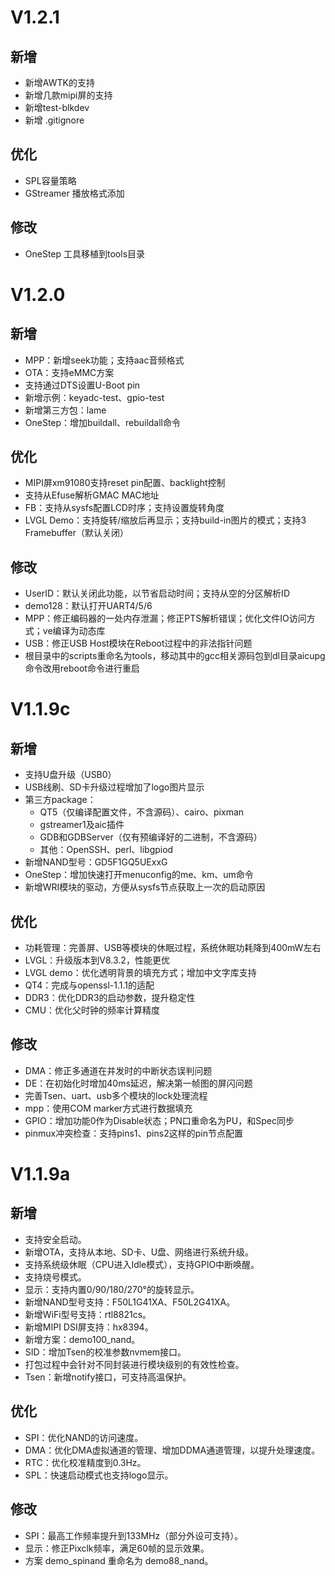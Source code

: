 
# V1.2.1 #

## 新增 ##
- 新增AWTK的支持
- 新增几款mipi屏的支持
- 新增test-blkdev
- 新增 .gitignore
## 优化 ##
- SPL容量策略 
- GStreamer 播放格式添加
## 修改 ##
- OneStep 工具移植到tools目录

# V1.2.0 #

## 新增 ##
- MPP：新增seek功能；支持aac音频格式
- OTA：支持eMMC方案
- 支持通过DTS设置U-Boot pin
- 新增示例：keyadc-test、gpio-test
- 新增第三方包：lame
- OneStep：增加buildall、rebuildall命令
## 优化 ##
- MIPI屏xm91080支持reset pin配置、backlight控制
- 支持从Efuse解析GMAC MAC地址
- FB：支持从sysfs配置LCD时序；支持设置旋转角度
- LVGL Demo：支持旋转/缩放后再显示；支持build-in图片的模式；支持3 Framebuffer（默认关闭）
## 修改 ##
- UserID：默认关闭此功能，以节省启动时间；支持从空的分区解析ID
- demo128：默认打开UART4/5/6
- MPP：修正编码器的一处内存泄漏；修正PTS解析错误；优化文件IO访问方式；ve编译为动态库
- USB：修正USB Host模块在Reboot过程中的非法指针问题
- 根目录中的scripts重命名为tools，移动其中的gcc相关源码包到dl目录aicupg命令改用reboot命令进行重启

# V1.1.9c #
## 新增 ##
- 支持U盘升级（USB0）
- USB线刷、SD卡升级过程增加了logo图片显示
- 第三方package：
	- QT5（仅编译配置文件，不含源码）、cairo、pixman
	- gstreamer1及aic插件
	- GDB和GDBServer（仅有预编译好的二进制，不含源码）
	- 其他：OpenSSH、perl、libgpiod
- 新增NAND型号：GD5F1GQ5UExxG
- OneStep：增加快速打开menuconfig的me、km、um命令
- 新增WRI模块的驱动，方便从sysfs节点获取上一次的启动原因

## 优化 ##
- 功耗管理：完善屏、USB等模块的休眠过程，系统休眠功耗降到400mW左右
- LVGL：升级版本到V8.3.2，性能更优
- LVGL demo：优化透明背景的填充方式；增加中文字库支持
- QT4：完成与openssl-1.1.1的适配
- DDR3：优化DDR3的启动参数，提升稳定性
- CMU：优化父时钟的频率计算精度

## 修改 ##
- DMA：修正多通道在并发时的中断状态误判问题
- DE：在初始化时增加40ms延迟，解决第一帧图的屏闪问题
- 完善Tsen、uart、usb多个模块的lock处理流程
- mpp：使用COM marker方式进行数据填充
- GPIO：增加功能0作为Disable状态；PN口重命名为PU，和Spec同步
- pinmux冲突检查：支持pins1、pins2这样的pin节点配置

# V1.1.9a #
## 新增 ##
- 支持安全启动。
- 新增OTA，支持从本地、SD卡、U盘、网络进行系统升级。
- 支持系统级休眠（CPU进入Idle模式），支持GPIO中断唤醒。
- 支持烧号模式。
- 显示：支持内置0/90/180/270°的旋转显示。
- 新增NAND型号支持：F50L1G41XA、F50L2G41XA。
- 新增WiFi型号支持：rtl8821cs。
- 新增MIPI DSI屏支持：hx8394。
- 新增方案：demo100_nand。
- SID：增加Tsen的校准参数nvmem接口。
- 打包过程中会针对不同封装进行模块级别的有效性检查。
- Tsen：新增notify接口，可支持高温保护。

## 优化 ##

- SPI：优化NAND的访问速度。
- DMA：优化DMA虚拟通道的管理、增加DDMA通道管理，以提升处理速度。
- RTC：优化校准精度到0.3Hz。
- SPL：快速启动模式也支持logo显示。

## 修改 ##

- SPI：最高工作频率提升到133MHz（部分外设可支持）。
- 显示：修正Pixclk频率，满足60帧的显示效果。
- 方案 demo_spinand 重命名为 demo88_nand。

